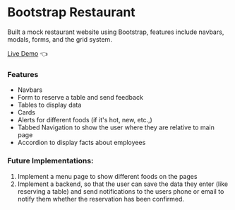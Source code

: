 # Bootstrap Restaurant

Built a mock restaurant website using Bootstrap, features include navbars, modals, forms, and the grid system.

[Live Demo](https://dylanperera.github.io/Bootstrap-Restaurant/Bootstrap4.conFusion) :point_left:

### Features
- Navbars
- Form to reserve a table and send feedback
- Tables to display data
- Cards
- Alerts for different foods (if it's hot, new, etc.,)
- Tabbed Navigation to show the user where they are relative to main page
- Accordion to display facts about employees

### Future Implementations:
1. Implement a menu page to show different foods on the pages
2. Implement a backend, so that the user can save the data they enter (like reserving a table) and send notifications to the users phone or email to notify them whether the reservation has been confirmed. 
